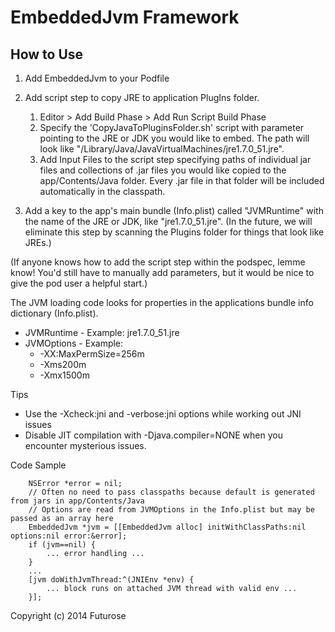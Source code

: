 EmbeddedJvm Framework
=====================

How to Use
------------

1. Add EmbeddedJvm to your Podfile

2. Add script step to copy JRE to application PlugIns folder.
    1. Editor > Add Build Phase > Add Run Script Build Phase
    2. Specify the 'CopyJavaToPluginsFolder.sh' script with parameter pointing
       to the JRE or JDK you would like to embed.  The path will look like 
       "/Library/Java/JavaVirtualMachines/jre1.7.0_51.jre".
    3. Add Input Files to the script step specifying paths of individual jar files
       and collections of .jar files you would like copied to the app/Contents/Java 
       folder.  Every .jar file in that folder will be included automatically in the
       classpath.

3. Add a key to the app's main bundle (Info.plist) called "JVMRuntime" with the name
   of the JRE or JDK, like "jre1.7.0_51.jre".  (In the future, we will eliminate this step by
   scanning the Plugins folder for things that look like JREs.)

(If anyone knows how to add the script step within the podspec, lemme know!  You'd still have 
to manually add parameters, but it would be nice to give the pod user a helpful start.)

The JVM loading code looks for properties in the applications bundle info dictionary (Info.plist).
- JVMRuntime - Example: jre1.7.0_51.jre
- JVMOptions - Example:
    - -XX:MaxPermSize=256m
    - -Xms200m
    - -Xmx1500m

Tips
- Use the -Xcheck:jni and -verbose:jni options while working out JNI issues
- Disable JIT compilation with -Djava.compiler=NONE when you encounter mysterious issues.

Code Sample

``` objc
    NSError *error = nil;
    // Often no need to pass classpaths because default is generated from jars in app/Contents/Java
    // Options are read from JVMOptions in the Info.plist but may be passed as an array here
    EmbeddedJvm *jvm = [[EmbeddedJvm alloc] initWithClassPaths:nil options:nil error:&error];
    if (jvm==nil) {
        ... error handling ...
    }
    ...
    [jvm doWithJvmThread:^(JNIEnv *env) {
        ... block runs on attached JVM thread with valid env ...
    }];
```

Copyright (c) 2014 Futurose
